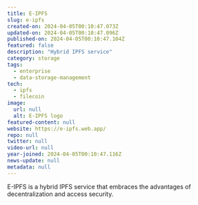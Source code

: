```yaml
---
title: E-IPFS
slug: e-ipfs
created-on: 2024-04-05T00:10:47.073Z
updated-on: 2024-04-05T00:10:47.096Z
published-on: 2024-04-05T00:10:47.104Z
featured: false
description: "Hybrid IPFS service"
category: storage
tags:
  - enterprise
  - data-storage-management
tech:
  - ipfs
  - filecoin
image:
  url: null
  alt: E-IPFS logo
featured-content: null
website: https://e-ipfs.web.app/
repo: null
twitter: null
video-url: null
year-joined: 2024-04-05T00:10:47.116Z
news-update: null
metadata: null
---
```


E-IPFS is a hybrid IPFS service that embraces the advantages of decentralization and access security.
